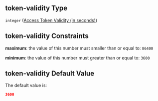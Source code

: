 ## token-validity Type

`integer` ([Access Token Validity (in seconds)](btpsa-usecase-properties-services-items-allof-1-then-allof-56-then-allof-1-then-properties-parameters-properties-access-token-validity-in-seconds.md))

## token-validity Constraints

**maximum**: the value of this number must smaller than or equal to: `86400`

**minimum**: the value of this number must greater than or equal to: `3600`

## token-validity Default Value

The default value is:

```json
3600
```
